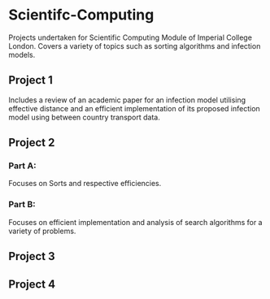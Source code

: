 # Scientifc-Computing
Projects undertaken for Scientific Computing Module of Imperial College London. Covers a variety of topics such as sorting algorithms and infection models.

## Project 1
Includes a review of an academic paper for an infection model utilising effective distance and an efficient implementation of its proposed infection model using between country transport data.

## Project 2
### Part A:
Focuses on Sorts and respective efficiencies.

### Part B:
Focuses on efficient implementation and analysis of search algorithms for a variety of problems. 



## Project 3 

## Project 4 

